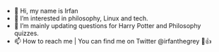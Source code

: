 - 👋 Hi, my name is Irfan
- 👀 I’m interested in philosophy, Linux and tech.
- 🌱 I’m mainly updating questions for Harry Potter and Philosophy quizzes.
- 📫 How to reach me | You can find me on Twitter @irfanthegrey 👋👍

<!---
irfankurtagic/irfankurtagic is a ✨ special ✨ repository because its `README.md` (this file) appears on your GitHub profile.
You can click the Preview link to take a look at your changes.
--->
